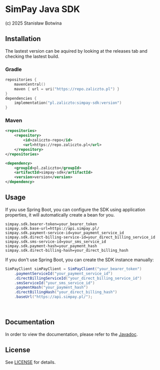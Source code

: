 # SimPay Java SDK

(c) 2025 Stanisław Botwina



## Installation

The lastest version can be aquired by looking at the releases tab and checking the lastest build.

### Gradle
```kotlin
repositories {
    mavenCentral()
    maven { url = uri("https://repo.zaliczto.pl") }
}
dependencies {
    implementation("pl.zaliczto:simpay-sdk:version")
}
```

### Maven
```xml
<repositories>
    <repository>
        <id>zaliczto-repo</id>
        <url>https://repo.zaliczto.pl</url>
    </repository>
</repositories>
```

```xml
<dependency>
    <groupId>pl.zaliczto</groupId>
    <artifactId>simpay-sdk</artifactId>
    <version>version</version>
</dependency>
```

## Usage
If you use Spring Boot, you can configure the SDK using application properties, it will automatically create a bean for you.

```properties
simpay.sdk.bearer-token=your_bearer_token
simpay.sdk.base-url=https://api.simpay.pl/
simpay.sdk.payment-service-id=your_payment_service_id
simpay.sdk.direct-billing-service-id=your_direct_billing_service_id
simpay.sdk.sms-service-id=your_sms_service_id
simpay.sdk.payment-hash=your_payment_hash
simpay.sdk.direct-billing-hash=your_direct_billing_hash
```

If you don't use Spring Boot, you can create the SDK instance manually:

```java
SimPayClient simPayClient = SimPayClient("your_bearer_token")
    .paymentServiceId("your_payment_service_id")
    .directBillingServiceId("your_direct_billing_service_id")
    .smsServiceId("your_sms_service_id")
    .paymentHash("your_payment_hash")
    .directBillingHash("your_direct_billing_hash")
    .baseUrl("https://api.simpay.pl/");
```

<br>

## Documentation 

In order to view the documentation, please refer to the [Javadoc](https://repo.zaliczto.pl/simpay-sdk-javadoc/).

## License
See [LICENSE](LICENSE) for details.
